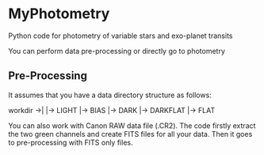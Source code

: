 # MyPhotometry
Python code for photometry of variable stars and exo-planet transits


You can perform data pre-processing or directly go to photometry

## Pre-Processing
It assumes that you have a data directory structure as follows:

  workdir ->|
            |-> LIGHT
            |-> BIAS
            |-> DARK
            |-> DARKFLAT
            |-> FLAT

You can also work with Canon RAW data file (.CR2). The code firstly
extract the two green channels and create FITS files for all your data.
Then it goes to pre-processing with FITS only files.

